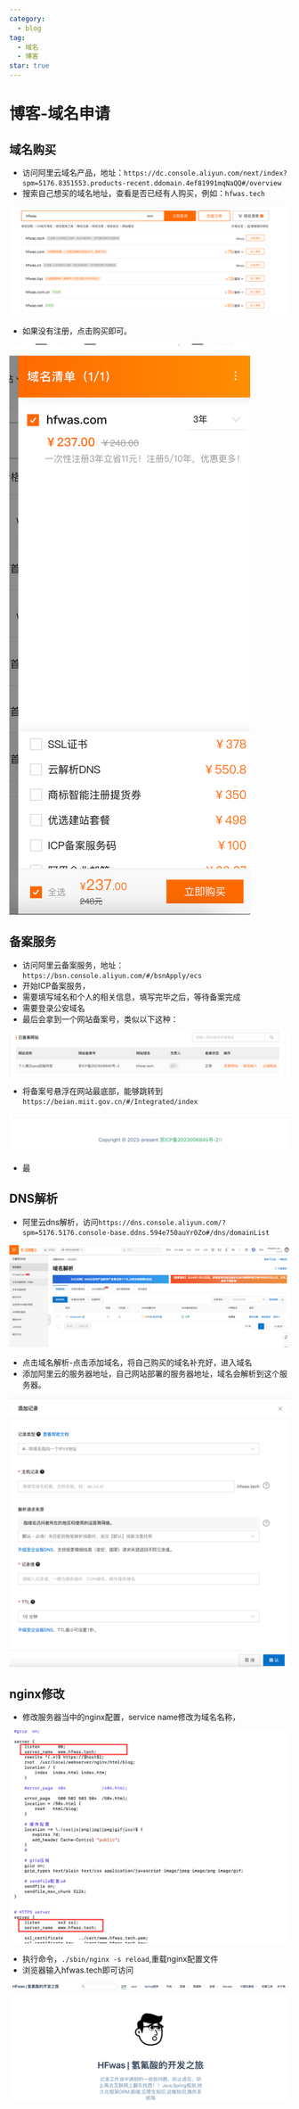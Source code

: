 ```yaml
---
category:
  - blog
tag:
  - 域名
  - 博客
star: true
---
```

#  博客-域名申请

## 域名购买

- 访问阿里云域名产品，地址：`https://dc.console.aliyun.com/next/index?spm=5176.8351553.products-recent.ddomain.4ef81991mqNaQQ#/overview`
- 搜索自己想买的域名地址，查看是否已经有人购买，例如：`hfwas.tech`

![image-20240324232357501](./images/image-20240324232357501.png)

- 如果没有注册，点击购买即可。

![image-20240324232436066](./images/image-20240324232436066.png)

## 备案服务

- 访问阿里云备案服务，地址：`https://bsn.console.aliyun.com/#/bsnApply/ecs`
- 开始ICP备案服务，
- 需要填写域名和个人的相关信息，填写完毕之后，等待备案完成
- 需要登录公安域名
- 最后会拿到一个网站备案号，类似以下这种：

![image-20240324232917520](./images/image-20240324232917520.png)

- 将备案号悬浮在网站最底部，能够跳转到`https://beian.miit.gov.cn/#/Integrated/index`

![image-20240324233017043](./images/image-20240324233017043.png)

- 最

## DNS解析

- 阿里云dns解析，访问`https://dns.console.aliyun.com/?spm=5176.5176.console-base.ddns.594e750auYr0Zo#/dns/domainList`

![image-20240324233135004](./images/image-20240324233135004.png)

- 点击域名解析-点击添加域名，将自己购买的域名补充好，进入域名
- 添加阿里云的服务器地址，自己网站部署的服务器地址，域名会解析到这个服务器。

![image-20240324233255306](./images/image-20240324233255306.png)

## nginx修改

- 修改服务器当中的nginx配置，service name修改为域名名称，

![image-20240324233417901](./images/image-20240324233417901.png)

- 执行命令，`./sbin/nginx -s reload`,重载nginx配置文件
- 浏览器输入hfwas.tech即可访问

![image-20240324233522681](./images/image-20240324233522681.png)
